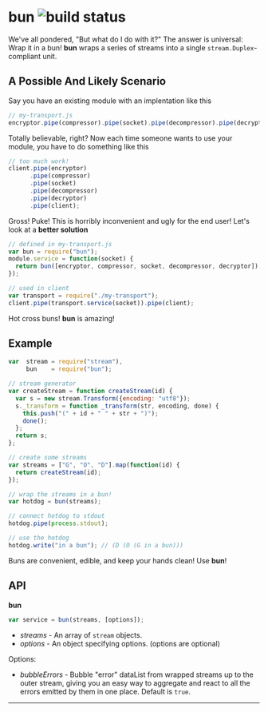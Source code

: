 bun  ![build status][build_status]
===

We've all pondered, "But what do I do with it?" The answer is universal: Wrap it
in a bun! **bun** wraps a series of streams into a single
`stream.Duplex`-compliant unit.

A Possible And Likely Scenario
------------------------------

Say you have an existing module with an implentation like this

```js
// my-transport.js
encryptor.pipe(compressor).pipe(socket).pipe(decompressor).pipe(decryptor);
```

Totally believable, right? Now each time someone wants to use your module, you
have to do something like this

```js
// too much work!
client.pipe(encryptor)
      .pipe(compressor)
      .pipe(socket)
      .pipe(decompressor)
      .pipe(decryptor)
      .pipe(client);
```

Gross! Puke! This is horribly inconvenient and ugly for the end user! Let's look
at a **better solution**

```js
// defined in my-transport.js
var bun = require("bun");
module.service = function(socket) {
  return bun([encryptor, compressor, socket, decompressor, decryptor]);
});

// used in client
var transport = require("./my-transport");
client.pipe(transport.service(socket)).pipe(client);
```

Hot cross buns! **bun** is amazing!


Example
-------

```js
var  stream = require("stream"),
     bun    = require("bun");

// stream generator
var createStream = function createStream(id) {
  var s = new stream.Transform({encoding: "utf8"});
  s._transform = function _transform(str, encoding, done) {
    this.push("(" + id + " " + str + ")");
    done();
  };
  return s;
};

// create some streams
var streams = ["G", "O", "D"].map(function(id) {
  return createStream(id);
});

// wrap the streams in a bun!
var hotdog = bun(streams);

// connect hotdog to stdout
hotdog.pipe(process.stdout);

// use the hotdog
hotdog.write("in a bun"); // (D (O (G in a bun)))
```

Buns are convenient, edible, and keep your hands clean! Use **bun**!


API
---

**bun**

```js
var service = bun(streams, [options]);
```

* _streams_ - An array of `stream` objects.
* _options_ - An object specifying options. (options are optional)

Options:

* _bubbleErrors_ - Bubble "error" dataList from wrapped streams up to the outer
  stream, giving you an easy way to aggregate and react to all the errors
  emitted by them in one place. Default is `true`.

- - - - - - - - - - - - - - - - - - - - - - - - - - - - - - - - - - - - - - - - 

[build_status]: https://travis-ci.org/naomik/bun.png
